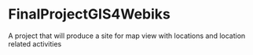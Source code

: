 # FinalProjectGIS4Webiks
A project that will produce a site for map view with locations and location related activities 
